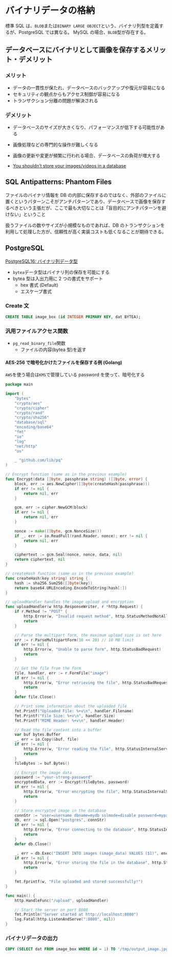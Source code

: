# バイナリデータの格納

標準 SQL は、`BLOB`または`BINARY LARGE OBJECT`という、バイナリ列型を定義するが、PostgreSQL では異なる。
MySQL の場合、`BLOB`型が存在する。

## データベースにバイナリとして画像を保存するメリット・デメリット

### メリット

- データの一貫性が保たれ、データベースのバックアップや復元が容易になる
- セキュリティの観点からもアクセス制御が容易になる
- トランザクション分離の問題が解決される

### デメリット

- データベースのサイズが大きくなり、パフォーマンスが低下する可能性がある
- 画像処理などの専門的な操作が難しくなる
- 画像の更新や変更が頻繁に行われる場合、データベースの負荷が増大する

- [You shouldn’t store your images/videos in a database](https://medium.com/ensias-it/you-shouldnt-store-your-images-videos-in-a-database-6a78ffa277b2)

## SQL Antipatterns: Phantom Files

ファイルのバイナリ情報を DB の内部に保存するのではなく、外部のファイルに置くというパターンこそがアンチパターンであり、データベースで画像を保存するべきという主張だが、ここで最も大切なことは「盲目的にアンチパターンを避けない」ということ

扱うファイルの数やサイズが小規模なものであれば、DB のトランザクションを利用して処理した方が、信頼性が高く実装コストも低くなることが期待できる。

## PostgreSQL

[PostgreSQL16: バイナリ列データ型](https://www.postgresql.jp/document/16/html/datatype-binary.html)

- `bytea`データ型はバイナリ列の保存を可能にする
- bytea 型は入出力用に 2 つの書式をサポート
  - hex 書式 (Default)
  - エスケープ書式

### Create 文

```sql
CREATE TABLE image_box (id INTEGER PRIMARY KEY, dat BYTEA);
```

### 汎用ファイルアクセス関数

- `pg_read_binary_file`関数
  - ファイルの内容(bytea 型)を返す

#### AES-256 で暗号化かけたファイルを保存する例 (Golang)

`AWS`を使う場合は`KMS`で管理している password を使って、暗号化する

```go
package main

import (
	"bytes"
	"crypto/aes"
	"crypto/cipher"
	"crypto/rand"
	"crypto/sha256"
	"database/sql"
	"encoding/base64"
	"fmt"
	"io"
	"log"
	"net/http"
	"os"

	_ "github.com/lib/pq"
)

// Encrypt function (same as in the previous example)
func Encrypt(data []byte, passphrase string) ([]byte, error) {
	block, err := aes.NewCipher([]byte(createHash(passphrase)))
	if err != nil {
		return nil, err
	}

	gcm, err := cipher.NewGCM(block)
	if err != nil {
		return nil, err
	}

	nonce := make([]byte, gcm.NonceSize())
	if _, err := io.ReadFull(rand.Reader, nonce); err != nil {
		return nil, err
	}

	ciphertext := gcm.Seal(nonce, nonce, data, nil)
	return ciphertext, nil
}

// createHash function (same as in the previous example)
func createHash(key string) string {
	hash := sha256.Sum256([]byte(key))
	return base64.URLEncoding.EncodeToString(hash[:])
}

// uploadHandler handles the image upload and encryption
func uploadHandler(w http.ResponseWriter, r *http.Request) {
	if r.Method != "POST" {
		http.Error(w, "Invalid request method", http.StatusMethodNotAllowed)
		return
	}

	// Parse the multipart form, the maximum upload size is set here
	err := r.ParseMultipartForm(10 << 20) // 10 MB limit
	if err != nil {
		http.Error(w, "Unable to parse form", http.StatusBadRequest)
		return
	}

	// Get the file from the form
	file, handler, err := r.FormFile("image")
	if err != nil {
		http.Error(w, "Error retrieving the file", http.StatusBadRequest)
		return
	}
	defer file.Close()

	// Print some information about the uploaded file
	fmt.Printf("Uploaded File: %+v\n", handler.Filename)
	fmt.Printf("File Size: %+v\n", handler.Size)
	fmt.Printf("MIME Header: %+v\n", handler.Header)

	// Read the file content into a buffer
	var buf bytes.Buffer
	_, err = io.Copy(&buf, file)
	if err != nil {
		http.Error(w, "Error reading the file", http.StatusInternalServerError)
		return
	}
	fileBytes := buf.Bytes()

	// Encrypt the image data
	password := "your-strong-password"
	encryptedData, err := Encrypt(fileBytes, password)
	if err != nil {
		http.Error(w, "Error encrypting the file", http.StatusInternalServerError)
		return
	}

	// Store encrypted image in the database
	connStr := "user=username dbname=mydb sslmode=disable password=mypassword"
	db, err := sql.Open("postgres", connStr)
	if err != nil {
		http.Error(w, "Error connecting to the database", http.StatusInternalServerError)
		return
	}
	defer db.Close()

	_, err = db.Exec("INSERT INTO images (image_data) VALUES ($1)", encryptedData)
	if err != nil {
		http.Error(w, "Error storing the file in the database", http.StatusInternalServerError)
		return
	}

	fmt.Fprintf(w, "File uploaded and stored successfully!")
}

func main() {
	http.HandleFunc("/upload", uploadHandler)

	// Start the server on port 8080
	fmt.Println("Server started at http://localhost:8080")
	log.Fatal(http.ListenAndServe(":8080", nil))
}
```

### バイナリデータの出力

```sql
COPY (SELECT dat FROM image_box WHERE id = 1) TO '/tmp/output_image.jpg' WITH (FORMAT binary);
```
